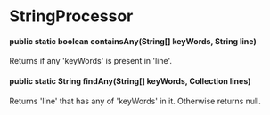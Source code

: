 # StringProcessor

#### public static boolean containsAny(String[] keyWords, String line)

Returns if any 'keyWords' is present in 'line'.


#### public static String findAny(String[] keyWords, Collection<String> lines)

Returns 'line' that has any of 'keyWords' in it. Otherwise returns null.
